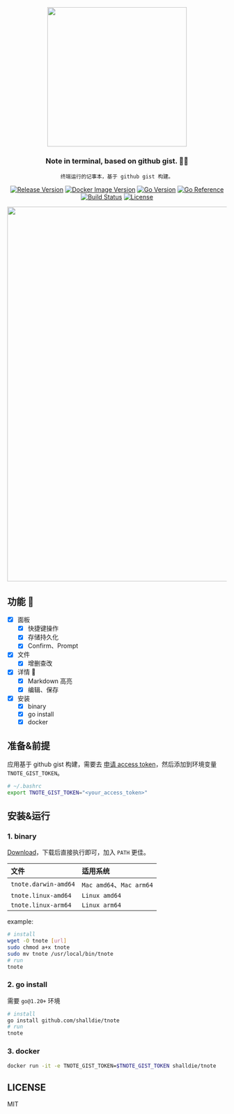 <!-- 封面区域 -->
<div align="center">

<img src="https://user-images.githubusercontent.com/9987486/229472271-62a5d923-f7b7-416c-913e-c842ecc2de4d.png" width="320" />

### Note in terminal, based on github gist. 🧑‍💻

`终端运行的记事本，基于 github gist 构建。`

[![Release Version](https://img.shields.io/github/v/release/shalldie/tnote?display_name=tag&logo=github&style=flat-square)](https://github.com/shalldie/tnote)
[![Docker Image Version](https://img.shields.io/docker/v/shalldie/tnote?label=docker&logo=docker&style=flat-square)](https://github.com/shalldie/tnote)
[![Go Version](https://img.shields.io/github/go-mod/go-version/shalldie/tnote?label=go&logo=go&style=flat-square)](https://github.com/shalldie/tnote)
[![Go Reference](https://pkg.go.dev/badge/github.com/shalldie/tnote.svg)](https://pkg.go.dev/github.com/shalldie/tnote)
[![Build Status](https://img.shields.io/github/actions/workflow/status/shalldie/tnote/ci.yml?logo=github&style=flat-square)](https://github.com/shalldie/tnote/actions)
[![License](https://img.shields.io/github/license/shalldie/tnote?logo=github&style=flat-square)](https://github.com/shalldie/tnote)

<img src="https://github.com/shalldie/tnote/assets/9987486/fdc1b722-a1cd-44a3-8d4b-81a33f8f649d" width="860">

</div>

<!-- 封面区域 end -->

## 功能 🎯

- [x] 面板
  - [x] 快捷键操作
  - [x] 存储持久化
  - [x] Confirm、Prompt
- [x] 文件
  - [x] 增删查改
- [x] 详情 📝
  - [x] Markdown 高亮
  - [x] 编辑、保存
- [x] 安装
  - [x] binary
  - [x] go install
  - [x] docker

## 准备&前提

应用基于 github gist 构建，需要去 [申请 access token](https://github.com/settings/tokens/new)，然后添加到环境变量 `TNOTE_GIST_TOKEN`。

```bash
# ~/.bashrc
export TNOTE_GIST_TOKEN="<your_access_token>"
```

## 安装&运行

### 1. binary

[Download](https://github.com/shalldie/tnote/releases)，下载后直接执行即可，加入 `PATH` 更佳。

| 文件                 | 适用系统                 |
| :------------------- | :----------------------- |
| `tnote.darwin-amd64` | `Mac amd64`、`Mac arm64` |
| `tnote.linux-amd64`  | `Linux amd64`            |
| `tnote.linux-arm64`  | `Linux arm64`            |

example:

```bash
# install
wget -O tnote [url]
sudo chmod a+x tnote
sudo mv tnote /usr/local/bin/tnote
# run
tnote
```

### 2. go install

需要 `go@1.20+` 环境

```bash
# install
go install github.com/shalldie/tnote
# run
tnote
```

### 3. docker

```bash
docker run -it -e TNOTE_GIST_TOKEN=$TNOTE_GIST_TOKEN shalldie/tnote
```

## LICENSE

MIT
